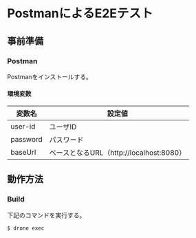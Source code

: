 # PostmanによるE2Eテスト
## 事前準備

### Postman
Postmanをインストールする。
#### 環境変数
|変数名|設定値|
|-----|-----|
|user-id|ユーザID|
|password|パスワード|
|baseUrl|ベースとなるURL（http://localhost:8080）|


## 動作方法
### Build
下記のコマンドを実行する。
```
$ drone exec
```
